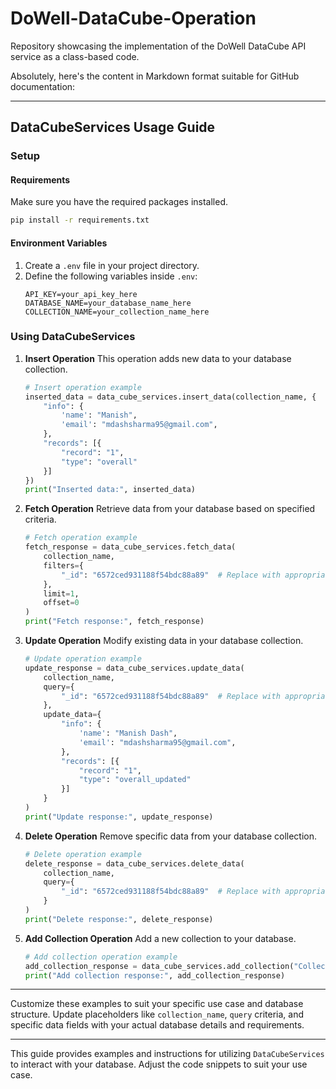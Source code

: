 # DoWell-DataCube-Operation
Repository showcasing the implementation of the DoWell DataCube API service as a class-based code.

Absolutely, here's the content in Markdown format suitable for GitHub documentation:

---

## DataCubeServices Usage Guide

### Setup

#### Requirements
Make sure you have the required packages installed.
```bash
pip install -r requirements.txt
```

#### Environment Variables
1. Create a `.env` file in your project directory.
2. Define the following variables inside `.env`:
    ```dotenv
    API_KEY=your_api_key_here
    DATABASE_NAME=your_database_name_here
    COLLECTION_NAME=your_collection_name_here
    ```

### Using DataCubeServices

1. **Insert Operation**
   This operation adds new data to your database collection.

    ```python
    # Insert operation example
    inserted_data = data_cube_services.insert_data(collection_name, {
        "info": {
            'name': "Manish",
            'email': "mdashsharma95@gmail.com",
        },
        "records": [{
            "record": "1",
            "type": "overall"
        }]
    })
    print("Inserted data:", inserted_data)
    ```

2. **Fetch Operation**
   Retrieve data from your database based on specified criteria.

    ```python
    # Fetch operation example
    fetch_response = data_cube_services.fetch_data(
        collection_name, 
        filters={
            "_id": "6572ced931188f54bdc88a89"  # Replace with appropriate filter criteria
        }, 
        limit=1, 
        offset=0
    )
    print("Fetch response:", fetch_response)
    ```

3. **Update Operation**
   Modify existing data in your database collection.

    ```python
    # Update operation example
    update_response = data_cube_services.update_data(
        collection_name,  
        query={
            "_id": "6572ced931188f54bdc88a89"  # Replace with appropriate filter criteria
        }, 
        update_data={
            "info": {
                'name': "Manish Dash",
                'email': "mdashsharma95@gmail.com",
            },
            "records": [{
                "record": "1",
                "type": "overall_updated"
            }]
        }
    )
    print("Update response:", update_response)
    ```

4. **Delete Operation**
   Remove specific data from your database collection.

    ```python
    # Delete operation example
    delete_response = data_cube_services.delete_data(
        collection_name, 
        query={
            "_id": "6572ced931188f54bdc88a89"  # Replace with appropriate filter criteria
        }
    )
    print("Delete response:", delete_response)
    ```

5. **Add Collection Operation**
   Add a new collection to your database.

    ```python
    # Add collection operation example
    add_collection_response = data_cube_services.add_collection("Collection_4")
    print("Add collection response:", add_collection_response)
    ```

---

Customize these examples to suit your specific use case and database structure. Update placeholders like `collection_name`, `query` criteria, and specific data fields with your actual database details and requirements.

--- 

This guide provides examples and instructions for utilizing `DataCubeServices` to interact with your database. Adjust the code snippets to suit your use case.